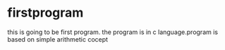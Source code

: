 # firstprogram
this is going to be first program. the program is in c language.program is based on simple arithmetic cocept
